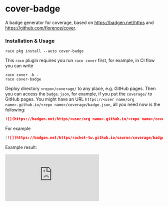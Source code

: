 # cover-badge

A badge generator for coverage, based on https://badgen.net/https and https://github.com/florence/cover.

### Installation & Usage

```shell
raco pkg install --auto cover-badge
```

This `raco` plugin requires you run `raco cover` first, for example, in CI flow you can write

```racket
raco cover -b .
raco cover-badge
```

Deploy directory `<repo>/coverage/` to any place, e.g. GitHub pages. Then you can access the `badge.json`, for example, if you put the `coverage/` to GitHub pages. You might have an URL `https://<user name/org name>.github.io/<repo name>/coverage/badge.json`, all you need now is the following:

```markdown
![](https://badgen.net/https/<user/org name>.github.io/<repo name>/coverage/badge.json)
```

For example

```markdown
[![](https://badgen.net/https/racket-tw.github.io/sauron/coverage/badge.json)](https://racket-tw.github.io/sauron/coverage)
```

Example result:

[![](https://badgen.net/https/racket-tw.github.io/sauron/coverage/badge.json)](https://racket-tw.github.io/sauron/coverage)
